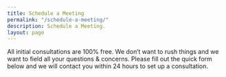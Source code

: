 ```yaml
---
title: Schedule a Meeting
permalink: "/schedule-a-meeting/"
description: Schedule a Meeting.
layout: page
---
```

All initial consultations are 100% free.  We don’t want to rush things and we want to field all your questions & concerns.  Please fill out the quick form below and we will contact you within 24 hours to set up a consultation.
